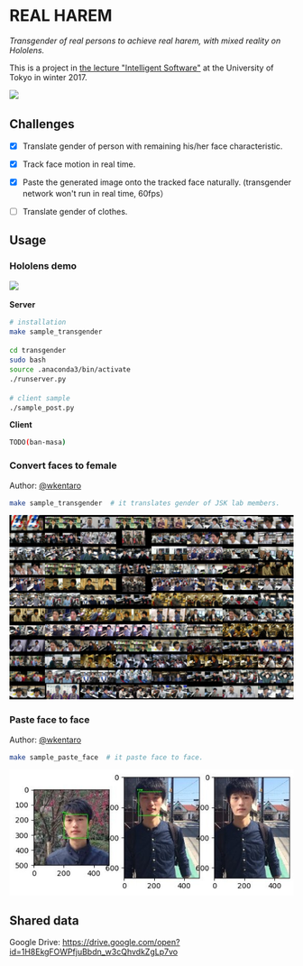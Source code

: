 # REAL HAREM

*Transgender of real persons to achieve real harem, with mixed reality on Hololens.*

This is a project in
[the lecture "Intelligent Software"](http://www.mi.t.u-tokyo.ac.jp/ushiku/lectures/is/)
at the University of Tokyo in winter 2017.

<img src="https://drive.google.com/uc?id=1TiDzASgw_E70PSEJIX5rvML-uQ83a9_8" />


## Challenges

- [x] Translate gender of person with remaining his/her face characteristic.
- [x] Track face motion in real time.
- [x] Paste the generated image onto the tracked face naturally. (transgender network won't run in real time, 60fps）
- [ ] Translate gender of clothes.


## Usage


### Hololens demo

![](https://drive.google.com/uc?id=174cjyuSrj47D5s_xmSQnbSmXM75WcvHG)

**Server**

```bash
# installation
make sample_transgender

cd transgender
sudo bash
source .anaconda3/bin/activate
./runserver.py

# client sample
./sample_post.py
```

**Client**

```bash
TODO(ban-masa)
```


### Convert faces to female

Author: [@wkentaro](https://github.com/wkentaro)

```bash
make sample_transgender  # it translates gender of JSK lab members.
```

![](.readme/stargan_transgender_jsk.jpg)


### Paste face to face

Author: [@wkentaro](https://github.com/wkentaro)

```bash
make sample_paste_face  # it paste face to face.
```

![](.readme/face2face_wkentaro.jpg)


## Shared data

Google Drive: https://drive.google.com/open?id=1H8EkgFOWPfjuBbdn_w3cQhvdkZgLp7vo
